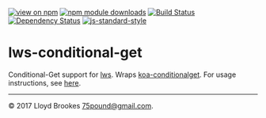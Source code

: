 [![view on npm](https://img.shields.io/npm/v/lws-conditional-get.svg)](https://www.npmjs.org/package/llws-conditional-get)
[![npm module downloads](https://img.shields.io/npm/dt/lws-conditional-get.svg)](https://www.npmjs.org/package/lws-conditional-get)
[![Build Status](https://travis-ci.org/lwsjs/conditional-get.svg?branch=master)](https://travis-ci.org/lwsjs/conditional-get)
[![Dependency Status](https://david-dm.org/lwsjs/conditional-get.svg)](https://david-dm.org/lwsjs/conditional-get)
[![js-standard-style](https://img.shields.io/badge/code%20style-standard-brightgreen.svg)](https://github.com/feross/standard)

# lws-conditional-get

Conditional-Get support for [lws](https://github.com/lwsjs/lws). Wraps [koa-conditionalget](https://github.com/koajs/conditional-get). For usage instructions, see [here](https://github.com/lwsjs/local-web-server/wiki/How-to-use-HTTP-Conditional-Requests).

* * *

&copy; 2017 Lloyd Brookes <75pound@gmail.com>.